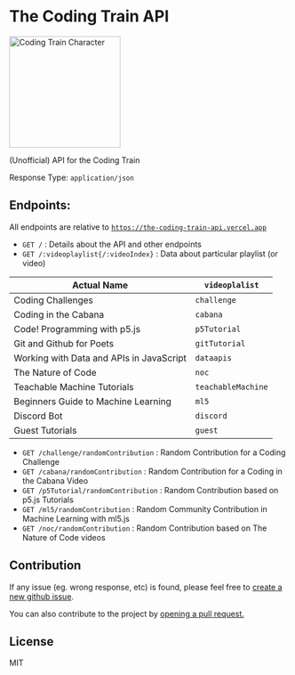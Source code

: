 # The Coding Train API

<img src="https://drive.google.com/uc?export=view&id=1sA7fDyBjA2pmeiiwb9qWGkTRhz6xczli" width="200" alt="Coding Train Character"/>

(Unofficial) API for the Coding Train

Response Type: `application/json`

## Endpoints:

All endpoints are relative to [`https://the-coding-train-api.vercel.app`](https://the-coding-train-api.vercel.app)

* `GET /` : Details about the API and other endpoints
* `GET /:videoplaylist{/:videoIndex}` : Data about particular playlist (or video)

| Actual Name                              | `videoplalist`     |
| ---------------------------------------- | ------------------ |
| Coding Challenges                        | `challenge`        |
| Coding in the Cabana                     | `cabana`           |
| Code! Programming with p5.js             | `p5Tutorial`       |
| Git and Github for Poets                 | `gitTutorial`      |
| Working with Data and APIs in JavaScript | `dataapis`         |
| The Nature of Code                       | `noc`              |
| Teachable Machine Tutorials              | `teachableMachine` |
| Beginners Guide to Machine Learning      | `ml5`              |
| Discord Bot                              | `discord`          |
| Guest Tutorials                          | `guest`            |

* `GET /challenge/randomContribution` : Random Contribution for a Coding Challenge
* `GET /cabana/randomContribution` : Random Contribution for a Coding in the Cabana Video
* `GET /p5Tutorial/randomContribution` : Random Contribution based on p5.js Tutorials 
* `GET /ml5/randomContribution` : Random Community Contribution in Machine Learning with ml5.js 
* `GET /noc/randomContribution` : Random Contribution based on The Nature of Code videos


## Contribution
If any issue (eg. wrong response, etc) is found, please feel free to [create a new github issue](/issues).

You can also contribute to the project by [opening a pull request.](/pulls)

## License
MIT

